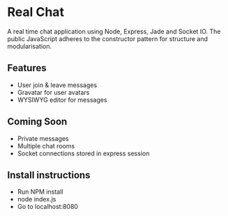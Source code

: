 Real Chat
=========

A real time chat application using Node, Express, Jade and Socket IO. The public JavaScript adheres to the constructor pattern for structure and modularisation.

Features
--------

- User join & leave messages
- Gravatar for user avatars
- WYSIWYG editor for messages

Coming Soon
---------------

- Private messages
- Multiple chat rooms
- Socket connections stored in express session

Install instructions
--------------------

- Run NPM install
- node index.js
- Go to localhost:8080
